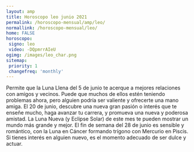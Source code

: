 ```yaml
---
layout: amp
title: Horoscopo leo junio 2021 
permalink: /horoscopo-mensual/amp/leo/
normallink: /horoscopo-mensual/leo/
home: FALSE
horoscopo:
 signo: leo
 video: -DQpmrrAIeU
ogimg: /images/leo_char.png
sitemap:
 priority: 1
 changefreq: 'monthly'
---
```



Permite que la Luna Llena del 5 de junio te acerque a mejores relaciones con amigos y vecinos. Puede que muchos de ellos estén teniendo problemas ahora, pero alguien podría ser valiente y ofrecerte una mano amiga. El 20 de junio, descubre una nueva gran pasión o interés que te enseñe mucho, haga avanzar tu carrera, y promueva una nueva y poderosa amistad. La Luna Nueva (y Eclipse Solar) de este mes te pueden mostrar un mundo más grande y mejor. El fin de semana del 28 de junio es sensible y romántico, con la Luna en Cáncer formando trígono con Mercurio en Piscis. Si tienes interés en alguien nuevo, es el momento adecuado de ser dulce y actuar.   